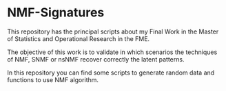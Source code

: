# NMF-Signatures
This repository has the principal scripts about my Final Work in the Master of Statistics and Operational Research in the FME.

The objective of this work is to validate in which scenarios the techniques of NMF, SNMF or nsNMF recover correctly the latent patterns.

In this repository you can find some scripts to generate random data and functions to use NMF algorithm.
